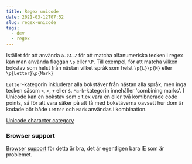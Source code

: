 ```yaml
---
title: Regex unicode
date: 2021-03-12T07:52
slug: regex-unicode
tags: 
  - dev
  - regex
---
```


Istället för att använda `a-zA-Z` för att matcha alfanumeriska tecken i regex kan
man använda flaggan `\p` eller `\P`.
Till exempel, för att matcha vilken bokstav som helst från nästan vilket språk som
helst `\p{L}\p{M}` eller `\p{Letter}\p{Mark}`

`Letter`-kategorin inkluderar alla bokstäver från nästan alla språk, men inga
tecken såsom `<`, `>`, `+` eller `$`. `Mark`-kategorin innehåller 'combining
marks'. I Unicode kan en bokstav som `ö` t.ex vara en eller två komibnerade code
points, så för att vara säker på att få med bokstäverna oavsett hur dom är
kodade bör både `Letter` och `Mark` användas i kombination.

[Unicode character category](http://www.regular-expressions.info/unicode.html#category)

### Browser support

[Browser support](https://caniuse.com/mdn-javascript_builtins_regexp_property_escapes) för detta är bra, det är egentligen bara IE som är problemet.




